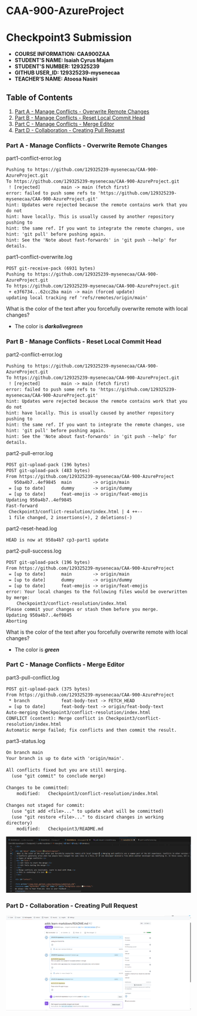 # CAA-900-AzureProject


# Checkpoint3 Submission

- **COURSE INFORMATION: CAA900ZAA**
- **STUDENT’S NAME: Isaiah Cyrus Majam**
- **STUDENT'S NUMBER: 129325239**
- **GITHUB USER_ID: 129325239-mysenecaa**
- **TEACHER’S NAME: Atoosa Nasiri**


## Table of Contents
1. [Part A - Manage Conflicts - Overwrite Remote Changes](#Part-A---Manage-Conflicts---Overwrite-Remote-Changes)
2. [Part B - Manage Conflicts - Reset Local Commit Head](#Part--B----Manage-Conflicts---Reset-Local-Commit-Head)
3. [Part C - Manage Conflicts - Merge Editor](#Part-C----Manage-Conflicts---Merg-Editor)
4. [Part D - Collaboration - Creating Pull Request](#Part-D---Collaboration---Creating-Pull-Request)


### Part A - Manage Conflicts - Overwrite Remote Changes

part1-conflict-error.log
```log
Pushing to https://github.com/129325239-mysenecaa/CAA-900-AzureProject.git
To https://github.com/129325239-mysenecaa/CAA-900-AzureProject.git
 ! [rejected]        main -> main (fetch first)
error: failed to push some refs to 'https://github.com/129325239-mysenecaa/CAA-900-AzureProject.git'
hint: Updates were rejected because the remote contains work that you do not
hint: have locally. This is usually caused by another repository pushing to
hint: the same ref. If you want to integrate the remote changes, use
hint: 'git pull' before pushing again.
hint: See the 'Note about fast-forwards' in 'git push --help' for details.
```

part1-conflict-overwrite.log
```log
POST git-receive-pack (6931 bytes)
Pushing to https://github.com/129325239-mysenecaa/CAA-900-AzureProject.git
To https://github.com/129325239-mysenecaa/CAA-900-AzureProject.git
 + e3f6734...62cc2ba main -> main (forced update)
updating local tracking ref 'refs/remotes/origin/main'
```

What is the color of the text after you forcefully overwrite remote with local changes?
- The color is _**darkolivegreen**_


### Part B - Manage Conflicts - Reset Local Commit Head

part2-conflict-error.log
```log
Pushing to https://github.com/129325239-mysenecaa/CAA-900-AzureProject.git
To https://github.com/129325239-mysenecaa/CAA-900-AzureProject.git
 ! [rejected]        main -> main (fetch first)
error: failed to push some refs to 'https://github.com/129325239-mysenecaa/CAA-900-AzureProject.git'
hint: Updates were rejected because the remote contains work that you do not
hint: have locally. This is usually caused by another repository pushing to
hint: the same ref. If you want to integrate the remote changes, use
hint: 'git pull' before pushing again.
hint: See the 'Note about fast-forwards' in 'git push --help' for details.
```

part2-pull-error.log
```log
POST git-upload-pack (196 bytes)
POST git-upload-pack (483 bytes)
From https://github.com/129325239-mysenecaa/CAA-900-AzureProject
   950a4b7..4ef9845  main        -> origin/main
 = [up to date]      dummy       -> origin/dummy
 = [up to date]      feat-emojis -> origin/feat-emojis
Updating 950a4b7..4ef9845
Fast-forward
 Checkpoint3/conflict-resolution/index.html | 4 ++--
 1 file changed, 2 insertions(+), 2 deletions(-)
```

part2-reset-head.log
```log
HEAD is now at 950a4b7 cp3-part1 update
```

part2-pull-success.log
```log
POST git-upload-pack (196 bytes)
From https://github.com/129325239-mysenecaa/CAA-900-AzureProject
 = [up to date]      main        -> origin/main
 = [up to date]      dummy       -> origin/dummy
 = [up to date]      feat-emojis -> origin/feat-emojis
error: Your local changes to the following files would be overwritten by merge:
	Checkpoint3/conflict-resolution/index.html
Please commit your changes or stash them before you merge.
Updating 950a4b7..4ef9845
Aborting
```

What is the color of the text after you forcefully overwrite remote with local changes?
-  The color is _**green**_

###  Part C - Manage Conflicts - Merge Editor


part3-pull-conflict.log
```log
POST git-upload-pack (375 bytes)
From https://github.com/129325239-mysenecaa/CAA-900-AzureProject
 * branch            feat-body-text -> FETCH_HEAD
 = [up to date]      feat-body-text -> origin/feat-body-text
Auto-merging Checkpoint3/conflict-resolution/index.html
CONFLICT (content): Merge conflict in Checkpoint3/conflict-resolution/index.html
Automatic merge failed; fix conflicts and then commit the result.

```

part3-status.log
```log
On branch main
Your branch is up to date with 'origin/main'.

All conflicts fixed but you are still merging.
  (use "git commit" to conclude merge)

Changes to be committed:
	modified:   Checkpoint3/conflict-resolution/index.html

Changes not staged for commit:
  (use "git add <file>..." to update what will be committed)
  (use "git restore <file>..." to discard changes in working directory)
	modified:   Checkpoint3/README.md

```
![manage-conflicts-image](manage-conflicts-screenshot.png)

###  Part D - Collaboration - Creating Pull Request

![pull-request-image](pull-request-screenshot.png)
